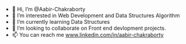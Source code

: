 - 👋 Hi, I’m @Aabir-Chakraborty
- 👀 I’m interested in Web Development and Data Structures Algorithm 
- 🌱 I’m currently learning Data Structures
- 💞️ I’m looking to collaborate on Front end devlopment projects.
- 📫 You can reach me 
www.linkedin.com/in/aabir-chakraborty


<!---
Aabir-Chakraborty/Aabir-Chakraborty is a ✨ special ✨ repository because its `README.md` (this file) appears on your GitHub profile.
You can click the Preview link to take a look at your changes.
--->
